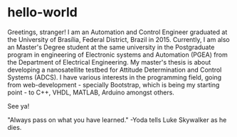 # hello-world
Greetings, stranger!
I am an Automation and Control Engineer graduated at the University of Brasília, Federal District, Brazil in 2015.
Currently, I am also an Master's Degree student at the same university in the Postgraduate program in engineering of Electronic systems and Automation (PGEA) from the Department of Electrical Engineering. My master's thesis is about developing a nanosatellite testbed for Attitude Determination and Control Systems (ADCS).
I have various interests in the programming field, going from web-development - specially Bootstrap, which is being my starting point - to C++, VHDL, MATLAB, Arduino amongst others.

See ya!

"Always pass on what you have learned."
 -Yoda tells Luke Skywalker as he dies.
